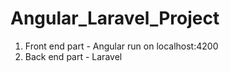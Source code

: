 # Angular_Laravel_Project

1. Front end part - Angular
   run on localhost:4200
2. Back end part - Laravel
